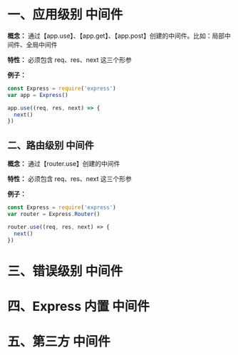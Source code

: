 # 一、应用级别 中间件
  **概念：** 通过【app.use】、【app.get】、【app.post】创建的中间件。比如：局部中间件、全局中间件

  **特性：** 必须包含 req、res、next 这三个形参

  **例子：**
  ```js
  const Express = require('express')
  var app = Express()

  app.use((req, res, next) => {
    next()
  })
  ```

## 二、路由级别 中间件
  **概念：** 通过【router.use】创建的中间件

  **特性：** 必须包含 req、res、next 这三个形参

  **例子：**
  ```js
  const Express = require('express')
  var router = Express.Router()

  router.use((req, res, next) => {
    next()
  })
  ```

# 三、错误级别 中间件

# 四、Express 内置 中间件

# 五、第三方 中间件